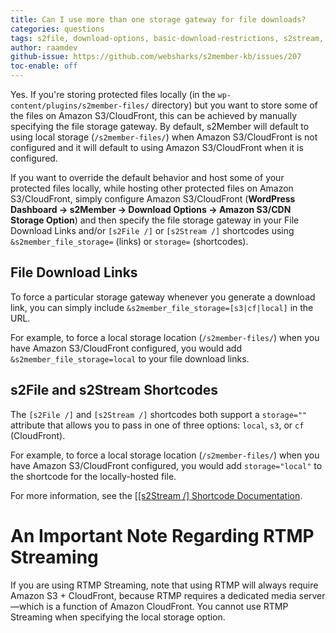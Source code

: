 ```yaml
---
title: Can I use more than one storage gateway for file downloads?
categories: questions
tags: s2file, download-options, basic-download-restrictions, s2stream, rtmp
author: raamdev
github-issue: https://github.com/websharks/s2member-kb/issues/207
toc-enable: off
---
```


Yes. If you're storing protected files locally (in the `wp-content/plugins/s2member-files/` directory) but you want to store some of the files on Amazon S3/CloudFront, this can be achieved by manually specifying the file storage gateway. By default, s2Member will default to using local storage (`/s2member-files/`) when Amazon S3/CloudFront is not configured and it will default to using Amazon S3/CloudFront when it is configured.

If you want to override the default behavior and host some of your protected files locally, while hosting other protected files on Amazon S3/CloudFront, simply configure Amazon S3/CloudFront (**WordPress Dashboard → s2Member → Download Options → Amazon S3/CDN Storage Option**) and then specify the file storage gateway in your File Download Links and/or `[s2File /]` or `[s2Stream /]` shortcodes using `&s2member_file_storage=` (links) or `storage=` (shortcodes).

## File Download Links
 
To force a particular storage gateway whenever you generate a download link, you can simply include `&s2member_file_storage=[s3|cf|local]` in the URL. 

For example, to force a local storage location (`/s2member-files/`) when you have Amazon S3/CloudFront configured, you would add `&s2member_file_storage=local` to your file download links.

## s2File and s2Stream Shortcodes

The `[s2File /]` and `[s2Stream /]` shortcodes both support a `storage=""` attribute that allows you to pass in one of three options: `local`, `s3`, or `cf` (CloudFront). 

For example, to force a local storage location (`/s2member-files/`) when you have Amazon S3/CloudFront configured, you would add `storage="local"` to the shortcode for the locally-hosted file.

For more information, see the [[\[s2Stream /\] Shortcode Documentation](http://s2member.com/kb-article/s2stream-shortcode-documentation/#toc-f5f9fcf2).

# An Important Note Regarding RTMP Streaming

If you are using RTMP Streaming, note that using RTMP will always require Amazon S3 + CloudFront, because RTMP requires a dedicated media server—which is a function of Amazon CloudFront. You cannot use RTMP Streaming when specifying the local storage option.
